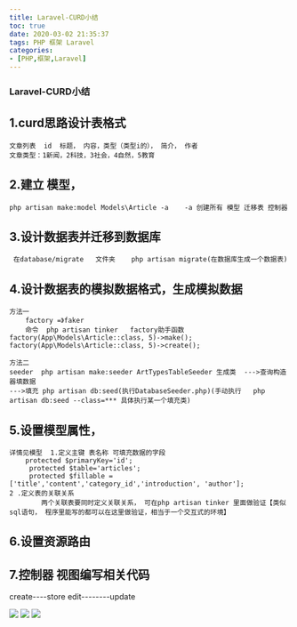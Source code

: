 ```yaml
---
title: Laravel-CURD小结
toc: true
date: 2020-03-02 21:35:37
tags: PHP 框架 Laravel
categories:
- [PHP,框架,Laravel]
---
```


### Laravel-CURD小结

## 1.curd思路设计表格式
	文章列表  id  标题， 内容，类型（类型i的）， 简介， 作者
	文章类型：1新闻，2科技，3社会，4自然，5教育

## 2.建立 模型，
	php artisan make:model Models\Article -a    -a 创建所有 模型 迁移表 控制器

## 3.设计数据表并迁移到数据库
	 在database/migrate   文件夹    php artisan migrate(在数据库生成一个数据表)

## 4.设计数据表的模拟数据格式，生成模拟数据
    方法一
        factory =》faker
        命令  php artisan tinker   factory助手函数factory(App\Models\Article::class, 5)->make();
    factory(App\Models\Article::class, 5)->create();

    方法二
    seeder  php artisan make:seeder ArtTypesTableSeeder 生成类  --->查询构造器填数据
    --->填充 php artisan db:seed(执行DatabaseSeeder.php)(手动执行   php artisan db:seed --class=*** 具体执行某一个填充类)
        

## 5.设置模型属性，  
	详情见模型  1.定义主键 表名称 可填充数据的字段
		protected $primaryKey='id';
   		 protected $table='articles';
   		 protected $fillable = ['title','content','category_id','introduction', 'author'];
  	2 .定义表的关联关系
		 	两个关联表要同时定义关联关系， 可在php artisan tinker 里面做验证【类似sql语句， 程序里能写的都可以在这里做验证，相当于一个交互式的环境】

## 6.设置资源路由
	

## 7.控制器 视图编写相关代码
create----store
edit--------update


![](01.png)
![](02.png)
![](03.png)


